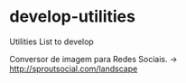 # develop-utilities
Utilities List to develop


Conversor de imagem para Redes Sociais.
→ http://sproutsocial.com/landscape
